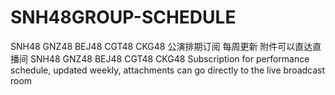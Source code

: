 # SNH48GROUP-SCHEDULE
SNH48 GNZ48 BEJ48 CGT48 CKG48 公演排期订阅 每周更新 附件可以直达直播间  SNH48 GNZ48 BEJ48 CGT48 CKG48 Subscription for performance schedule, updated weekly, attachments can go directly to the live broadcast room
